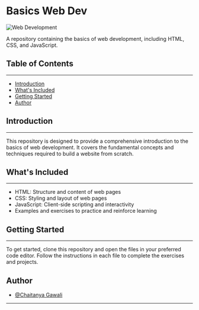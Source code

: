# Basics Web Dev
![Web Development](https://web.dev/images/social-wide.jpg)

A repository containing the basics of web development, including HTML, CSS, and JavaScript.

## Table of Contents
-----------------

* [Introduction](#introduction)
* [What's Included](#whats-included)
* [Getting Started](#getting-started)
* [Author](#author)

## Introduction
------------

This repository is designed to provide a comprehensive introduction to the basics of web development. It covers the fundamental concepts and techniques required to build a website from scratch.

## What's Included
-----------------

* HTML: Structure and content of web pages
* CSS: Styling and layout of web pages
* JavaScript: Client-side scripting and interactivity
* Examples and exercises to practice and reinforce learning

## Getting Started
-----------------

To get started, clone this repository and open the files in your preferred code editor. Follow the instructions in each file to complete the exercises and projects.

## Author
* [@Chaitanya Gawali](https://linkedin.com/chaitanyagawali)
---
